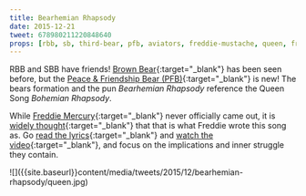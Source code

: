 ```yaml
---
title: Bearhemian Rhapsody
date: 2015-12-21
tweet: 678980211220848640
props: [rbb, sb, third-bear, pfb, aviators, freddie-mustache, queen, freddie-mercury]
---
```

RBB and SBB have friends! [Brown Bear]({{site.baseurl}}props/third-bear){:target="_blank"} has been seen before, but the [Peace & Friendship Bear (PFB)]({{site.baseurl}}props/pfb){:target="_blank"} is new! The bears formation and the pun *Bearhemian Rhapsody* reference the Queen Song *Bohemian Rhapsody*.

While [Freddie Mercury]({{site.baseurl}}props/freddie-mercury){:target="_blank"} never officially came out, it is [widely thought](http://www.dailymail.co.uk/tvshowbiz/article-3288070/How-Freddie-Mercury-came-baffling-lyrics-Bohemian-Rhapsody-Biographer-says-singer-penned-famous-rock-song-confess-sexuality.html){:target="_blank"} that that is what Freddie wrote this song as. Go [read the lyrics](https://play.google.com/music/preview/Tlzk4yvgz5a5bcf2que3c3s3tyi?lyrics=1&utm_source=google&utm_medium=search&utm_campaign=lyrics&pcampaignid=kp-lyrics){:target="_blank"} and [watch the video](https://www.youtube.com/watch?v=fJ9rUzIMcZQ){:target="_blank"}, and focus on the implications and inner struggle they contain.
<div class="text-center" markdown="1">
  ![]({{site.baseurl}}content/media/tweets/2015/12/bearhemian-rhapsody/queen.jpg)
</div>
